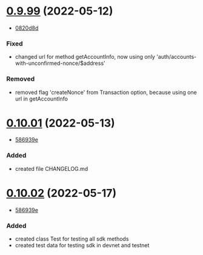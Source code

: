 <a name="1.2.0"></a>

# [0.9.99](https://bitbucket.org/decimalteam/decimal-php-sdk/src/0.9.99/) (2022-05-12)
* [0820d8d](https://bitbucket.org/decimalteam/decimal-php-sdk/commits/0820d8dd336e45d2d4ba177b71ef56c4131290d9)


### Fixed

* changed url for method getAccountInfo, now using only 'auth/accounts-with-unconfirmed-nonce/$address'

### Removed

* removed flag 'createNonce' from Transaction option, because using one url in getAccountInfo

# [0.10.01](https://bitbucket.org/decimalteam/decimal-php-sdk/src/0.10.01/) (2022-05-13)
* [586939e](https://bitbucket.org/decimalteam/decimal-php-sdk/commits/586939ef2ef5562ad336ded060d5df4c3dafb8fe)


### Added

* created file CHANGELOG.md

# [0.10.02](https://bitbucket.org/decimalteam/decimal-php-sdk/src/0.10.02/) (2022-05-17)
* [586939e](https://bitbucket.org/decimalteam/decimal-php-sdk/commits/586939ef2ef5562ad336ded060d5df4c3dafb8fe)


### Added

* created class Test for testing all sdk methods
* created test data for testing sdk in devnet and testnet


